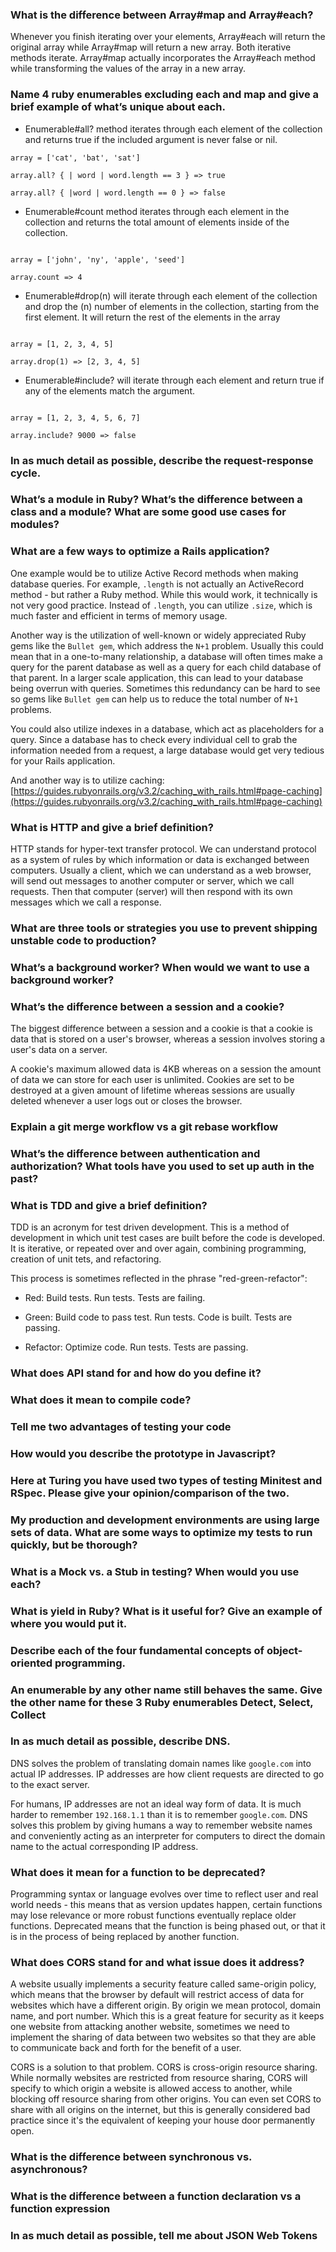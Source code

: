### What is the difference between Array#map and Array#each?

Whenever you finish iterating over your elements, Array#each will return the original array while Array#map will return a new array. Both iterative methods iterate. Array#map actually incorporates the Array#each method while transforming the values of the array in a new array.

  

### Name 4 ruby enumerables excluding each and map and give a brief example of what’s unique about each.

- Enumerable#all? method iterates through each element of the collection and returns true if the included argument is never false or nil.

```
array = ['cat', 'bat', 'sat']

array.all? { | word | word.length == 3 } => true

array.all? { |word | word.length == 0 } => false

```

- Enumerable#count method iterates through each element in the collection and returns the total amount of elements inside of the collection.

```

array = ['john', 'ny', 'apple', 'seed']

array.count => 4

```

- Enumerable#drop(n) will iterate through each element of the collection and drop the (n) number of elements in the collection, starting from the first element. It will return the rest of the elements in the array

```

array = [1, 2, 3, 4, 5]

array.drop(1) => [2, 3, 4, 5]

```

- Enumerable#include? will iterate through each element and return true if any of the elements match the argument.

```

array = [1, 2, 3, 4, 5, 6, 7]

array.include? 9000 => false

```

### In as much detail as possible, describe the request-response cycle.

### What’s a module in Ruby? What’s the difference between a class and a module? What are some good use cases for modules?

### What are a few ways to optimize a Rails application?

One example would be to utilize Active Record methods when making database queries. For example, `.length` is not actually an ActiveRecord method - but rather a Ruby method. While this would work, it technically is not very good practice. Instead of `.length`, you can utilize `.size`, which is much faster and efficient in terms of memory usage.  

Another way is the utilization of well-known or widely appreciated Ruby gems like the `Bullet gem`, which address the `N+1` problem. Usually this could mean that in a one-to-many relationship, a database will often times make a query for the parent database as well as a query for each child database of that parent. In a larger scale application, this can lead to your database being overrun with queries. Sometimes this redundancy can be hard to see so gems like `Bullet gem` can help us to reduce the total number of `N+1` problems.  

You could also utilize indexes in a database, which act as placeholders for a query. Since a database has to check every individual cell to grab the information needed from a request, a large database would get very tedious for your Rails application.  

And another way is to utilize caching: [https://guides.rubyonrails.org/v3.2/caching_with_rails.html#page-caching](https://guides.rubyonrails.org/v3.2/caching_with_rails.html#page-caching)

### What is HTTP and give a brief definition?

HTTP stands for hyper-text transfer protocol. We can understand protocol as a system of rules by which information or data is exchanged between computers. Usually a client, which we can understand as a web browser, will send out messages to another computer or server, which we call requests. Then that computer (server) will then respond with its own messages which we call a response.

### What are three tools or strategies you use to prevent shipping unstable code to production?

### What’s a background worker? When would we want to use a background worker?

### What’s the difference between a session and a cookie?

The biggest difference between a session and a cookie is that a cookie is data that is stored on a user's browser, whereas a session involves storing a user's data on a server.  

A cookie's maximum allowed data is 4KB whereas on a session the amount of data we can store for each user is unlimited. Cookies are set to be destroyed at a given amount of lifetime whereas sessions are usually deleted whenever a user logs out or closes the browser.

### Explain a git merge workflow vs a git rebase workflow

### What’s the difference between authentication and authorization? What tools have you used to set up auth in the past?

### What is TDD and give a brief definition?

TDD is an acronym for test driven development. This is a method of development in which unit test cases are built before the code is developed. It is iterative, or repeated over and over again, combining programming, creation of unit tets, and refactoring.  

This process is sometimes reflected in the phrase "red-green-refactor":

- Red: Build tests. Run tests. Tests are failing.

- Green: Build code to pass test. Run tests. Code is built. Tests are passing.

- Refactor: Optimize code. Run tests. Tests are passing.

### What does API stand for and how do you define it?

### What does it mean to compile code?

### Tell me two advantages of testing your code

### How would you describe the prototype in Javascript?

### Here at Turing you have used two types of testing Minitest and RSpec. Please give your opinion/comparison of the two.

### My production and development environments are using large sets of data. What are some ways to optimize my tests to run quickly, but be thorough?

### What is a Mock vs. a Stub in testing? When would you use each?

### What is yield in Ruby? What is it useful for? Give an example of where you would put it.

### Describe each of the four fundamental concepts of object-oriented programming.

### An enumerable by any other name still behaves the same. Give the other name for these 3 Ruby enumerables Detect, Select, Collect

### In as much detail as possible, describe DNS.

DNS solves the problem of translating domain names like `google.com` into actual IP addresses. IP addresses are how client requests are directed to go to the exact server.  

For humans, IP addresses are not an ideal way form of data. It is much harder to remember `192.168.1.1` than it is to remember `google.com`. DNS solves this problem by giving humans a way to remember website names and conveniently acting as an interpreter for computers to direct the domain name to the actual corresponding IP address.

### What does it mean for a function to be deprecated?

Programming syntax or language evolves over time to reflect user and real world needs - this means that as version updates happen, certain functions may lose relevance or more robust functions eventually replace older functions. Deprecated means that the function is being phased out, or that it is in the process of being replaced by another function.

### What does CORS stand for and what issue does it address?

A website usually implements a security feature called same-origin policy, which means that the browser by default will restrict access of data for websites which have a different origin. By origin we mean protocol, domain name, and port number. Which this is a great feature for security as it keeps one website from attacking another website, sometimes we need to implement the sharing of data between two websites so that they are able to communicate back and forth for the benefit of a user.  

CORS is a solution to that problem. CORS is cross-origin resource sharing. While normally websites are restricted from resource sharing, CORS will specify to which origin a website is allowed access to another, while blocking off resource sharing from other origins. You can even set CORS to share with all origins on the internet, but this is generally considered bad practice since it's the equivalent of keeping your house door permanently open.

### What is the difference between synchronous vs. asynchronous?

### What is the difference between a function declaration vs a function expression

### In as much detail as possible, tell me about JSON Web Tokens